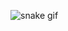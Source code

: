   ![snake gif](https://github.com/kirtijaiswa1/kirtijaiswa1/blob/output/github-contribution-grid-snake.svg)
